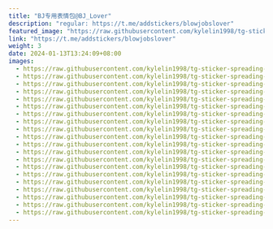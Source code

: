 ```yaml
---
title: "BJ专用表情包@BJ_Lover"
description: "regular: https://t.me/addstickers/blowjobslover"
featured_image: "https://raw.githubusercontent.com/kylelin1998/tg-sticker-spreading-worldwide-images/main/img/4890cfbe-f965-4220-ac30-a88017fc35ad.jpg"
link: "https://t.me/addstickers/blowjobslover"
weight: 3
date: 2024-01-13T13:24:09+08:00
images:
  - https://raw.githubusercontent.com/kylelin1998/tg-sticker-spreading-worldwide-images/main/img/4890cfbe-f965-4220-ac30-a88017fc35ad.jpg
  - https://raw.githubusercontent.com/kylelin1998/tg-sticker-spreading-worldwide-images/main/img/df0dace2-58cb-4975-99f2-ac0a0cf1b398.jpg
  - https://raw.githubusercontent.com/kylelin1998/tg-sticker-spreading-worldwide-images/main/img/66592508-ba2e-4f48-b300-2157aed57d5e.jpg
  - https://raw.githubusercontent.com/kylelin1998/tg-sticker-spreading-worldwide-images/main/img/125ef295-c91d-4df9-852c-ea11d7f2faea.jpg
  - https://raw.githubusercontent.com/kylelin1998/tg-sticker-spreading-worldwide-images/main/img/b0494570-5704-4a7d-a9e2-51dcb785ff5f.jpg
  - https://raw.githubusercontent.com/kylelin1998/tg-sticker-spreading-worldwide-images/main/img/4012797e-df64-44fb-b291-016913a6a626.jpg
  - https://raw.githubusercontent.com/kylelin1998/tg-sticker-spreading-worldwide-images/main/img/26ef798f-5630-4bcc-8b7c-5a50aa006533.jpg
  - https://raw.githubusercontent.com/kylelin1998/tg-sticker-spreading-worldwide-images/main/img/5703653c-7171-42dd-a5ad-81512341de77.jpg
  - https://raw.githubusercontent.com/kylelin1998/tg-sticker-spreading-worldwide-images/main/img/7dafb6a0-aeba-4cdd-9193-f8abb66643fc.jpg
  - https://raw.githubusercontent.com/kylelin1998/tg-sticker-spreading-worldwide-images/main/img/a2fcd11e-28f4-4ded-bedd-e3510c3d97bf.jpg
  - https://raw.githubusercontent.com/kylelin1998/tg-sticker-spreading-worldwide-images/main/img/66bd4988-6a62-45ec-b770-6b9bf5547b82.jpg
  - https://raw.githubusercontent.com/kylelin1998/tg-sticker-spreading-worldwide-images/main/img/3b0b0eb4-43e4-4e7a-bb8e-c871b7c23300.jpg
  - https://raw.githubusercontent.com/kylelin1998/tg-sticker-spreading-worldwide-images/main/img/b0cbe2f0-f017-44fe-965a-19feecd71619.jpg
  - https://raw.githubusercontent.com/kylelin1998/tg-sticker-spreading-worldwide-images/main/img/4ffff42a-2a2e-45d1-99e8-71dd04172500.jpg
  - https://raw.githubusercontent.com/kylelin1998/tg-sticker-spreading-worldwide-images/main/img/a0fd59be-bf29-4815-8dbe-9e8c6235f571.jpg
  - https://raw.githubusercontent.com/kylelin1998/tg-sticker-spreading-worldwide-images/main/img/b4357606-1e33-4fda-a66a-50b2b5cc6d3a.jpg
  - https://raw.githubusercontent.com/kylelin1998/tg-sticker-spreading-worldwide-images/main/img/f111e51f-0856-463f-be94-1dd00c5b5686.jpg
  - https://raw.githubusercontent.com/kylelin1998/tg-sticker-spreading-worldwide-images/main/img/b4634934-92cc-47de-9f60-34b1d0312d27.jpg
  - https://raw.githubusercontent.com/kylelin1998/tg-sticker-spreading-worldwide-images/main/img/445bb40a-ee89-4e0e-926a-ce6e12bfa451.jpg
  - https://raw.githubusercontent.com/kylelin1998/tg-sticker-spreading-worldwide-images/main/img/9f4a0651-bc5a-4f13-969f-193a601de127.jpg
---
```

